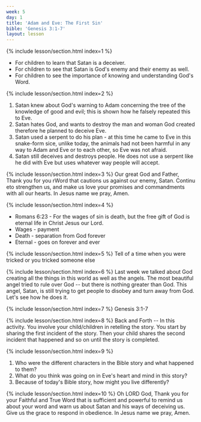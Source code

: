 ```yaml
---
week: 5
day: 1
title: 'Adam and Eve: The First Sin'
bible: 'Genesis 3:1-7'
layout: lesson
---
```



{% include lesson/section.html index=1 %}
- For children to learn that Satan is a deceiver.
- For children to see that Satan is God's enemy and their enemy as well.
- For children to see the importance of knowing and understanding God's Word.


{% include lesson/section.html index=2 %}
1. Satan knew about God's warning to Adam concerning the tree of the knowledge of good and evil; this is shown how he falsely repeated this to Eve.
2. Satan hates God, and wants to destroy the man and woman God created therefore he planned to deceive Eve.
3. Satan used a serpent to do his plan - at this time he came to Eve in this snake-form sice, unlike today, the animals had not been harmful in any way to Adam and Eve or to each other, so Eve was not afraid.
4. Satan still deceives and destroys people. He does not use a serpent like he did with Eve but uses whatever way people will accept.


{% include lesson/section.html index=3 %}
Our great God and Father, Thank you for you rWord that cautions us against our enemy, Satan. Continu eto strengthen us, and make us love your promises and commandments with all our hearts. In Jesus name we pray, Amen.


{% include lesson/section.html index=4 %}
- Romans 6:23 - For the wages of sin is death, but the free gift of God is eternal life in Christ Jesus our Lord.
- Wages - payment
- Death - separation from God forever
- Eternal - goes on forever and ever


{% include lesson/section.html index=5 %}
Tell of a time when you were tricked or you tricked someone else


{% include lesson/section.html index=6 %}
Last week we talked about God creating all the things in this world as well as the angels. The most beautiful angel tried to rule over God -- but there is nothing greater than God. This angel, Satan, is still trying to get people to disobey and turn away from God. Let's see how he does it.


{% include lesson/section.html index=7 %}
Genesis 3:1-7


{% include lesson/section.html index=8 %}
Back and Forth -- In this activity. You involve your child/children in retelling the story. You start by sharing the first incident of the story. Then your child shares the second incident that happened and so on until the story is completed.


{% include lesson/section.html index=9 %}
1. Who were the different characters in the Bible story and what happened to them?
2. What do you think was going on in Eve's heart and mind in this story?
3. Because of today's Bible story, how might you live differently?


{% include lesson/section.html index=10 %}
Oh LORD God, Thank you for your Faithful and True Word that is sufficient and powerful to remind us about your word and warn us about Satan and his ways of deceiving us. Give us the grace to respond in obedience. In Jesus name we pray, Amen.

